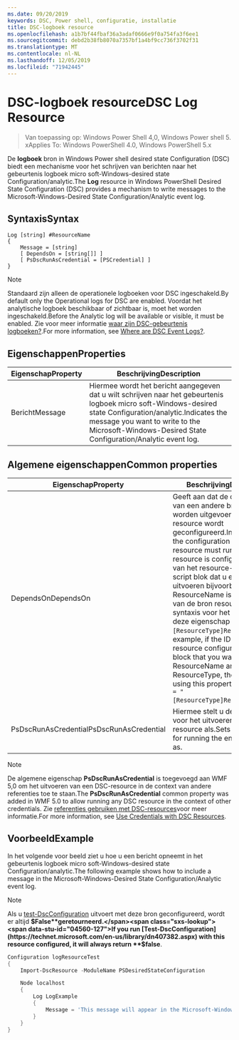 ```yaml
---
ms.date: 09/20/2019
keywords: DSC, Power shell, configuratie, installatie
title: DSC-logboek resource
ms.openlocfilehash: a1b7bf44fbaf36a3adaf0666e9f0a754fa3f6ee1
ms.sourcegitcommit: debd2b38fb8070a7357bf1a4bf9cc736f3702f31
ms.translationtype: MT
ms.contentlocale: nl-NL
ms.lasthandoff: 12/05/2019
ms.locfileid: "71942445"
---
```

# <a name="dsc-log-resource"></a><span data-ttu-id="04560-103">DSC-logboek resource</span><span class="sxs-lookup"><span data-stu-id="04560-103">DSC Log Resource</span></span>

> <span data-ttu-id="04560-104">Van toepassing op: Windows Power Shell 4,0, Windows Power shell 5. x</span><span class="sxs-lookup"><span data-stu-id="04560-104">Applies To: Windows PowerShell 4.0, Windows PowerShell 5.x</span></span>

<span data-ttu-id="04560-105">De **logboek** bron in Windows Power shell desired state Configuration (DSC) biedt een mechanisme voor het schrijven van berichten naar het gebeurtenis logboek micro soft-Windows-desired state Configuration/analytic.</span><span class="sxs-lookup"><span data-stu-id="04560-105">The **Log** resource in Windows PowerShell Desired State Configuration (DSC) provides a mechanism to write messages to the Microsoft-Windows-Desired State Configuration/Analytic event log.</span></span>

## <a name="syntax"></a><span data-ttu-id="04560-106">Syntaxis</span><span class="sxs-lookup"><span data-stu-id="04560-106">Syntax</span></span>

```Syntax
Log [string] #ResourceName
{
    Message = [string]
    [ DependsOn = [string[]] ]
    [ PsDscRunAsCredential = [PSCredential] ]
}
```

> [!NOTE]
> <span data-ttu-id="04560-107">Standaard zijn alleen de operationele logboeken voor DSC ingeschakeld.</span><span class="sxs-lookup"><span data-stu-id="04560-107">By default only the Operational logs for DSC are enabled.</span></span> <span data-ttu-id="04560-108">Voordat het analytische logboek beschikbaar of zichtbaar is, moet het worden ingeschakeld.</span><span class="sxs-lookup"><span data-stu-id="04560-108">Before the Analytic log will be available or visible, it must be enabled.</span></span> <span data-ttu-id="04560-109">Zie voor meer informatie [waar zijn DSC-gebeurtenis logboeken?](../../../troubleshooting/troubleshooting.md#where-are-dsc-event-logs).</span><span class="sxs-lookup"><span data-stu-id="04560-109">For more information, see [Where are DSC Event Logs?](../../../troubleshooting/troubleshooting.md#where-are-dsc-event-logs).</span></span>

## <a name="properties"></a><span data-ttu-id="04560-110">Eigenschappen</span><span class="sxs-lookup"><span data-stu-id="04560-110">Properties</span></span>

|<span data-ttu-id="04560-111">Eigenschap</span><span class="sxs-lookup"><span data-stu-id="04560-111">Property</span></span> |<span data-ttu-id="04560-112">Beschrijving</span><span class="sxs-lookup"><span data-stu-id="04560-112">Description</span></span> |
|---|---|
|<span data-ttu-id="04560-113">Bericht</span><span class="sxs-lookup"><span data-stu-id="04560-113">Message</span></span> |<span data-ttu-id="04560-114">Hiermee wordt het bericht aangegeven dat u wilt schrijven naar het gebeurtenis logboek micro soft-Windows-desired state Configuration/analytic.</span><span class="sxs-lookup"><span data-stu-id="04560-114">Indicates the message you want to write to the Microsoft-Windows-Desired State Configuration/Analytic event log.</span></span> |

## <a name="common-properties"></a><span data-ttu-id="04560-115">Algemene eigenschappen</span><span class="sxs-lookup"><span data-stu-id="04560-115">Common properties</span></span>

|<span data-ttu-id="04560-116">Eigenschap</span><span class="sxs-lookup"><span data-stu-id="04560-116">Property</span></span> |<span data-ttu-id="04560-117">Beschrijving</span><span class="sxs-lookup"><span data-stu-id="04560-117">Description</span></span> |
|---|---|
|<span data-ttu-id="04560-118">DependsOn</span><span class="sxs-lookup"><span data-stu-id="04560-118">DependsOn</span></span> |<span data-ttu-id="04560-119">Geeft aan dat de configuratie van een andere bron moet worden uitgevoerd voordat deze resource wordt geconfigureerd.</span><span class="sxs-lookup"><span data-stu-id="04560-119">Indicates that the configuration of another resource must run before this resource is configured.</span></span> <span data-ttu-id="04560-120">Als de ID van het resource-configuratie script blok dat u eerst wilt uitvoeren bijvoorbeeld de naam ResourceName is, en het type van de bron resource is, is de syntaxis voor het gebruik van deze eigenschap `DependsOn = "[ResourceType]ResourceName"`.</span><span class="sxs-lookup"><span data-stu-id="04560-120">For example, if the ID of the resource configuration script block that you want to run first is ResourceName and its type is ResourceType, the syntax for using this property is `DependsOn = "[ResourceType]ResourceName"`.</span></span> |
|<span data-ttu-id="04560-121">PsDscRunAsCredential</span><span class="sxs-lookup"><span data-stu-id="04560-121">PsDscRunAsCredential</span></span> |<span data-ttu-id="04560-122">Hiermee stelt u de referentie in voor het uitvoeren van de gehele resource als.</span><span class="sxs-lookup"><span data-stu-id="04560-122">Sets the credential for running the entire resource as.</span></span> |

> [!NOTE]
> <span data-ttu-id="04560-123">De algemene eigenschap **PsDscRunAsCredential** is toegevoegd aan WMF 5,0 om het uitvoeren van een DSC-resource in de context van andere referenties toe te staan.</span><span class="sxs-lookup"><span data-stu-id="04560-123">The **PsDscRunAsCredential** common property was added in WMF 5.0 to allow running any DSC resource in the context of other credentials.</span></span> <span data-ttu-id="04560-124">Zie [referenties gebruiken met DSC-resources](../../../configurations/runasuser.md)voor meer informatie.</span><span class="sxs-lookup"><span data-stu-id="04560-124">For more information, see [Use Credentials with DSC Resources](../../../configurations/runasuser.md).</span></span>

## <a name="example"></a><span data-ttu-id="04560-125">Voorbeeld</span><span class="sxs-lookup"><span data-stu-id="04560-125">Example</span></span>

<span data-ttu-id="04560-126">In het volgende voor beeld ziet u hoe u een bericht opneemt in het gebeurtenis logboek micro soft-Windows-desired state Configuration/analytic.</span><span class="sxs-lookup"><span data-stu-id="04560-126">The following example shows how to include a message in the Microsoft-Windows-Desired State Configuration/Analytic event log.</span></span>

> [!NOTE]
> <span data-ttu-id="04560-127">Als u [test-DscConfiguration](https://technet.microsoft.com/en-us/library/dn407382.aspx) uitvoert met deze bron geconfigureerd, wordt er altijd **$False**geretourneerd.</span><span class="sxs-lookup"><span data-stu-id="04560-127">If you run [Test-DscConfiguration](https://technet.microsoft.com/en-us/library/dn407382.aspx) with this resource configured, it will always return **$false**.</span></span>

```powershell
Configuration logResourceTest
{
    Import-DscResource -ModuleName PSDesiredStateConfiguration

    Node localhost
    {
        Log LogExample
        {
            Message = 'This message will appear in the Microsoft-Windows-Desired State Configuration/Analytic event log.'
        }
    }
}
```